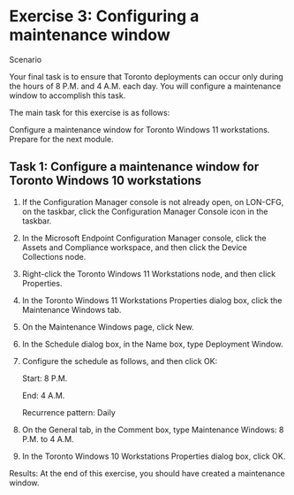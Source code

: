 # Exercise 3: Configuring a maintenance window
Scenario

Your final task is to ensure that Toronto deployments can occur only during the hours of 8 P.M. and 4 A.M. each day. You will configure a maintenance window to accomplish this task.

The main task for this exercise is as follows:

Configure a maintenance window for Toronto Windows 11 workstations.
Prepare for the next module.
## Task 1: Configure a maintenance window for Toronto Windows 10 workstations
1. If the Configuration Manager console is not already open, on LON-CFG, on the taskbar, click the Configuration Manager Console icon in the taskbar.

2. In the Microsoft Endpoint Configuration Manager console, click the Assets and Compliance workspace, and then click the Device Collections node.

3. Right-click the Toronto Windows 11 Workstations node, and then click Properties.

4. In the Toronto Windows 11 Workstations Properties dialog box, click the Maintenance Windows tab.

5. On the Maintenance Windows page, click New.

6. In the Schedule dialog box, in the Name box, type Deployment Window.

7. Configure the schedule as follows, and then click OK:

    Start: 8 P.M.

    End: 4 A.M.

    Recurrence pattern: Daily

8. On the General tab, in the Comment box, type Maintenance Windows: 8 P.M. to 4 A.M.

9. In the Toronto Windows 10 Workstations Properties dialog box, click OK.

Results: At the end of this exercise, you should have created a maintenance window.